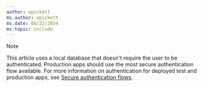 ```yaml
---
author: wpickett
ms.author: wpickett
ms.date: 08/22/2024
ms.topic: include
---
```

> [!NOTE]
> This article uses a local database that doesn't require the user to be authenticated. Production apps should use the most secure authentication flow available. For more information on authentication for deployed test and production apps, see [Secure authentication flows](xref:security/index#secure-authentication-flows).
